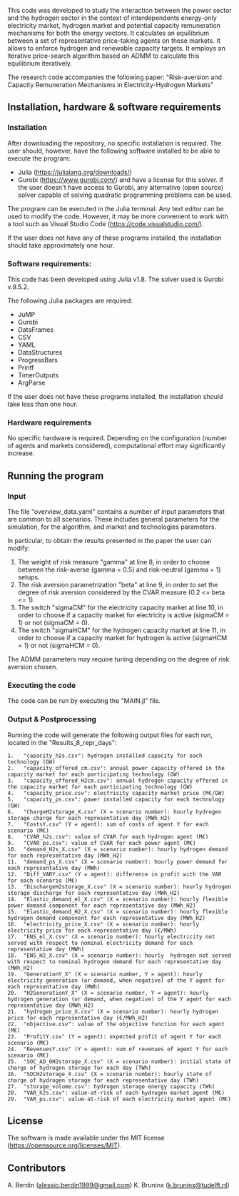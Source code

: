 This code was developed to study the interaction between the power sector and the hydrogen sector in the context of interdependents energy-only electricity market, hydrogen market and potential capacity remuneration mechanisms for both the energy vectors. It calculates an equilibrium between a set of representative price-taking agents on these markets. It allows to enforce hydrogen and renewable capacity targets. It employs an iterative price-search algorithm based on ADMM to calculate this equilibrium iteratively.

The research code accompanies the following paper: "Risk-aversion and Capacity Remuneration Mechanisms in Electricity-Hydrogen Markets"

## Installation, hardware & software requirements
### Installation
After downloading the repository, no specific installation is required. The user should, however, have the following software installed to be able to execute the program:
- Julia (https://julialang.org/downloads/)
- Gurobi (https://www.gurobi.com/) and have a license for this solver. If the user doesn't have access to Gurobi, any alternative (open source) solver capable of solving quadratic programming problems can be used. 

The program can be executed in the Julia terminal. Any text editor can be used to modify the code. However, it may be more convenient to work with a tool such as Visual Studio Code (https://code.visualstudio.com/).

If the user does not have any of these programs installed, the installation should take approximately one hour.

### Software requirements: 
This code has been developed using Julia v1.8. The solver used is Gurobi v.9.5.2.

The following Julia packages are required:
- JuMP
- Gurobi
- DataFrames
- CSV
- YAML
- DataStructures
- ProgressBars
- Printf
- TimerOutputs
- ArgParse

If the user does not have these programs installed, the installation should take less than one hour.

### Hardware requirements 
No specific hardware is required. Depending on the configuration (number of agents and markets considered), computational effort may significantly increase.

## Running the program
### Input
The file "overview_data.yaml" contains a number of input parameters that are common to all scenarios. These includes general parameters for the simulation, for the algorithm, and market and technologies parameters.

In particular, to obtain the results presented in the paper the user can modify:

1. The weight of risk measure "gamma" at line 8, in order to choose between the risk-averse (gamma = 0.5) and risk-neutral (gamma = 1) setups.
2. The risk aversion parametrization "beta" at line 9, in order to set the degree of risk aversion considered by the CVAR measure (0.2 <= beta <= 1).
3. The switch "sigmaCM" for the electricity capacity market at line 10, in order to choose if a capacity market for electricity is active (sigmaCM = 1) or not (sigmaCM = 0).
4. The switch "sigmaHCM" for the hydrogen capacity market at line 11, in order to choose if a capacity market for hydrogen is active (sigmaHCM = 1) or not (sigmaHCM = 0).

The ADMM parameters may require tuning depending on the degree of risk aversion chosen.

### Executing the code
The code can be run by executing the "MAIN.jl" file.

### Output & Postprocessing
Running the code will generate the following output files for each run, located in the "Results_8_repr_days":

    1.   "capacity_h2s.csv": hydrogen installed capacity for each technology (GW)
    2.   "capacity_offered_cm.csv": annual power capacity offered in the capacity market for each participating technology (GW)
    3.   "capacity_offered_H2cm.csv": annual hydrogen capacity offered in the capacity market for each participating technology (GW)
    4.   "capacity_price.csv": electricity capacity market price (M€/GW)
    5.   "capacity_ps.csv": power installed capacity for each technology (GW)
    6.   "ChargeH2storage_X.csv" (X = scenario number): hourly hydrogen storage charge for each representative day (MWh_H2)
    7.   "CostsY.csv" (Y = agent): sum of costs of agent Y for each scenario (M€)
    8.   "CVAR_h2s.csv": value of CVAR for each hydrogen agent (M€)
    9.   "CVAR_ps.csv": value of CVAR for each power agent (M€)
    10.  "demand_H2s_X.csv" (X = scenario number): hourly hydrogen demand for each representative day (MWh_H2)
    11.  "demand_ps_X.csv" (X = scenario number): hourly power demand for each representative day (MWh)
    12.  "Diff_VARY.csv" (Y = agent): difference in profit with the VAR for each scenario (M€)
    13.  "DischargeH2storage_X.csv" (X = scenario number): hourly hydrogen storage discharge for each representative day (MWh_H2)
    14.  "Elastic_demand_el_X.csv" (X = scenario number): hourly flexible power demand component for each representative day (MWh_H2)
    15.  "Elastic_demand_H2_X.csv" (X = scenario number): hourly flexible hydrogen demand component for each representative day (MWh_H2)
    16.  "electricity_price_X.csv" (X = scenario number): hourly electricity price for each representative day (€/MWh)
    17.  "ENS_el_X.csv" (X = scenario number): hourly electricity not served with respect to nominal electricity demand for each representative day (MWh)
    18.  "ENS_H2_X.csv" (X = scenario number): hourly  hydrogen not served with respect to nominal hydrogen demand for each representative day (MWh_H2)
    19.  "GenerationY_X" (X = scenario number, Y = agent): hourly electricity generation (or demand, when negative) of the Y agent for each representative day (MWh)
    20.  "H2GenerationY_X" (X = scenario number, Y = agent): hourly hydrogen generation (or demand, when negative) of the Y agent for each representative day (MWh_H2)
    21.  "hydrogen_price_X.csv" (X = scenario number): hourly hydrogen price for each representative day (€/MWh_H2)
    22.  "objective.csv": value of the objective function for each agent (M€)
    23.  "ProfitY.csv" (Y = agent): expected profit of agent Y for each scenario (M€)
    24.  "RevenuesY.csv" (Y = agent): sum of revenues of agent Y for each scenario (M€)
    25.  "SOC_AD_0H2storage_X.csv" (X = scenario number): initial state of charge of hydrogen storage for each day (TWh)
    26.  "SOCH2storage_X.csv" (X = scenario number): hourly state of charge of hydrogen storage for each representative day (TWh)
    27.  "storage_volume.csv": hydrogen storage energy capacity (TWh)
    28.  "VAR_h2s.csv": value-at-risk of each hydrogen market agent (M€)
    29.  "VAR_ps.csv": value-at-risk of each electricity market agent (M€)

## License
The software is made available under the MIT license (https://opensource.org/licenses/MIT).
 
## Contributors
A. Berdin (alessio.berdin1999@gmail.com) 
K. Bruninx (k.bruninx@tudelft.nl)
